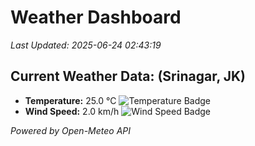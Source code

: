 
# Weather Dashboard

_Last Updated: 2025-06-24 02:43:19_

## Current Weather Data: (Srinagar, JK)
- **Temperature:** 25.0 °C ![Temperature Badge](https://img.shields.io/badge/Temperature-Medium%20Temp-green)
- **Wind Speed:** 2.0 km/h ![Wind Speed Badge](https://img.shields.io/badge/Wind%20Speed-Light%20Wind-blue)

*Powered by Open-Meteo API*
